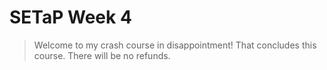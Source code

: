 # SETaP Week 4

> Welcome to my crash course in disappointment! That concludes this course. There will be no refunds.
